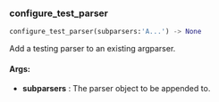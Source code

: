 

### configure_test_parser
```python
configure_test_parser(subparsers:'A...') -> None
```
Add a testing parser to an existing argparser.



#### Args:

* **subparsers** :  The parser object to be appended to.